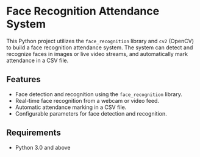 # Face Recognition Attendance System

This Python project utilizes the `face_recognition` library and `cv2` (OpenCV) to build a face recognition attendance system. The system can detect and recognize faces in images or live video streams, and automatically mark attendance in a CSV file.

## Features

- Face detection and recognition using the `face_recognition` library.
- Real-time face recognition from a webcam or video feed.
- Automatic attendance marking in a CSV file.
- Configurable parameters for face detection and recognition.

## Requirements

- Python 3.0 and above
